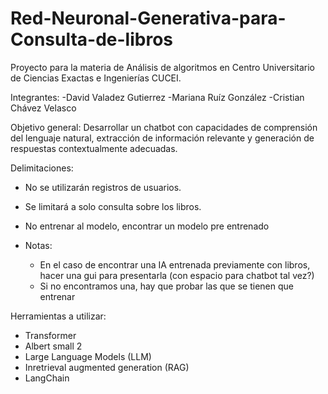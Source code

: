 # Red-Neuronal-Generativa-para-Consulta-de-libros
Proyecto para la materia de Análisis de algoritmos en Centro Universitario de Ciencias Exactas e Ingenierías CUCEI. 

Integrantes:
-David Valadez Gutierrez
-Mariana Ruíz González
-Cristian Chávez Velasco


Objetivo general:
Desarrollar un chatbot con capacidades de comprensión del lenguaje natural, extracción de información relevante y generación de respuestas contextualmente adecuadas.


Delimitaciones:
- No se utilizarán registros de usuarios.
- Se limitará a solo consulta sobre los libros.
- No entrenar al modelo, encontrar un modelo pre entrenado
 
- Notas:
     - En el caso de encontrar una IA entrenada previamente con libros, hacer una gui para presentarla (con espacio para chatbot tal vez?)
     - Si no encontramos una, hay que probar las que se tienen que entrenar


Herramientas a utilizar:
- Transformer 
- Albert small 2
- Large Language Models (LLM)
- Inretrieval augmented generation (RAG)
- LangChain